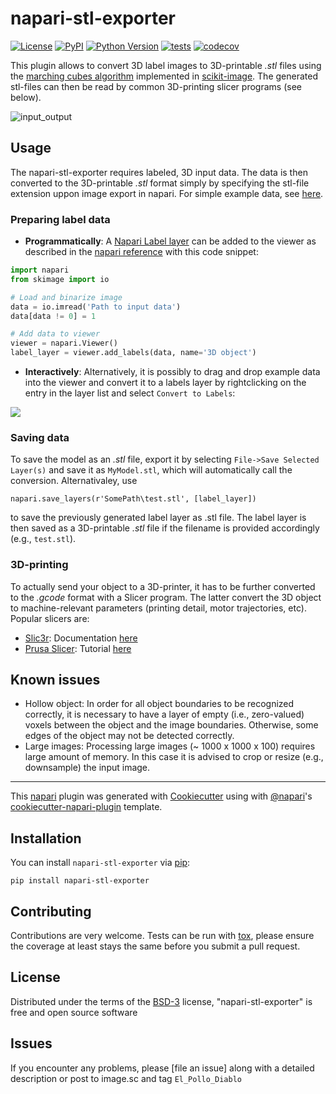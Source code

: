 # napari-stl-exporter

[![License](https://img.shields.io/pypi/l/napari-stl-exporter.svg?color=green)](https://github.com/jo-mueller/napari-stl-exporter/raw/master/LICENSE)
[![PyPI](https://img.shields.io/pypi/v/napari-stl-exporter.svg?color=green)](https://pypi.org/project/napari-stl-exporter)
[![Python Version](https://img.shields.io/pypi/pyversions/napari-stl-exporter.svg?color=green)](https://python.org)
[![tests](https://github.com/jo-mueller/napari-stl-exporter/workflows/tests/badge.svg)](https://github.com/jo-mueller/napari-stl-exporter/actions)
[![codecov](https://codecov.io/gh/jo-mueller/napari-stl-exporter/branch/master/graph/badge.svg)](https://codecov.io/gh/jo-mueller/napari-stl-exporter)

This plugin allows to convert 3D label images to 3D-printable *.stl* files using the [marching cubes algorithm](https://scikit-image.org/docs/dev/api/skimage.measure.html#skimage.measure.marching_cubes) implemented in [scikit-image](https://scikit-image.org/). The generated stl-files can then be read by common 3D-printing slicer programs (see below).

![input_output](https://user-images.githubusercontent.com/38459088/139666759-7b88bd80-313e-447c-9d9f-7489f810b753.png)

## Usage
The napari-stl-exporter requires labeled, 3D input data. The data is then converted to the 3D-printable *.stl* format simply by specifying the stl-file extension uppon image export in napari. For simple example data, see [here](https://github.com/jo-mueller/napari-stl-exporter/tree/main/data).


### Preparing label data
- **Programmatically**: A [Napari Label layer](https://napari.org/api/stable/napari.layers.Labels.html) can be added to the viewer as described in the [napari reference](https://napari.org/api/stable/napari.view_layers.Viewer.html?highlight=add_labels#napari.view_layers.Viewer.add_labels) with this code snippet:
```python
import napari
from skimage import io

# Load and binarize image
data = io.imread('Path to input data')
data[data != 0] = 1

# Add data to viewer
viewer = napari.Viewer()
label_layer = viewer.add_labels(data, name='3D object')

```

- **Interactively**: Alternatively, it is possibly to drag and drop example data into the viewer and convert it to a labels layer by rightclicking on the entry in the layer list and select ```Convert to Labels```: 

![](https://raw.githubusercontent.com/jo-mueller/napari-stl-exporter/main/doc/convert_to_label.png)

### Saving data
To save the model as an *.stl* file, export it by selecting ```File->Save Selected Layer(s)``` and save it as ```MyModel.stl```, which will automatically call the conversion. Alternativaley, use 

```napari.save_layers(r'SomePath\test.stl', [label_layer])```

to save the previously generated label layer as .stl file. The label layer is then saved as a 3D-printable *.stl* file if the filename is provided accordingly (e.g., ```test.stl```). 

### 3D-printing
To actually send your object to a 3D-printer, it has to be further converted to the *.gcode* format with a Slicer program. The latter convert the 3D object to machine-relevant parameters (printing detail, motor trajectories, etc). Popular slicers are:

* [Slic3r](https://slic3r.org/): Documentation [here](https://manual.slic3r.org/intro/overview)
* [Prusa Slicer](https://www.prusa3d.com/prusaslicer/): Tutorial [here](https://help.prusa3d.com/en/article/first-print-with-prusaslicer_1753)

## Known issues

- Hollow object: In order for all object boundaries to be recognized correctly, it is necessary to have a layer of empty (i.e., zero-valued) voxels between the object and the image boundaries. Otherwise, some edges of the object may not be detected correctly.
- Large images: Processing large images (~ 1000 x 1000 x 100) requires large amount of memory. In this case it is advised to crop or resize (e.g., downsample) the input image.

----------------------------------

This [napari] plugin was generated with [Cookiecutter] using with [@napari]'s [cookiecutter-napari-plugin] template.

<!--
Don't miss the full getting started guide to set up your new package:
https://github.com/napari/cookiecutter-napari-plugin#getting-started

and review the napari docs for plugin developers:
https://napari.org/docs/plugins/index.html
-->

## Installation

You can install `napari-stl-exporter` via [pip]:

    pip install napari-stl-exporter

## Contributing

Contributions are very welcome. Tests can be run with [tox], please ensure
the coverage at least stays the same before you submit a pull request.

## License

Distributed under the terms of the [BSD-3] license,
"napari-stl-exporter" is free and open source software

## Issues

If you encounter any problems, please [file an issue] along with a detailed description or post to image.sc and tag ```El_Pollo_Diablo```

[napari]: https://github.com/napari/napari
[Cookiecutter]: https://github.com/audreyr/cookiecutter
[@napari]: https://github.com/napari
[MIT]: http://opensource.org/licenses/MIT
[BSD-3]: http://opensource.org/licenses/BSD-3-Clause
[GNU GPL v3.0]: http://www.gnu.org/licenses/gpl-3.0.txt
[GNU LGPL v3.0]: http://www.gnu.org/licenses/lgpl-3.0.txt
[Apache Software License 2.0]: http://www.apache.org/licenses/LICENSE-2.0
[Mozilla Public License 2.0]: https://www.mozilla.org/media/MPL/2.0/index.txt
[cookiecutter-napari-plugin]: https://github.com/napari/cookiecutter-napari-plugin

[napari]: https://github.com/napari/napari
[tox]: https://tox.readthedocs.io/en/latest/
[pip]: https://pypi.org/project/pip/
[PyPI]: https://pypi.org/
